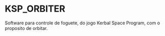 # KSP_ORBITER
Software para controle de foguete, do jogo Kerbal Space Program, com o proposito de orbitar.
